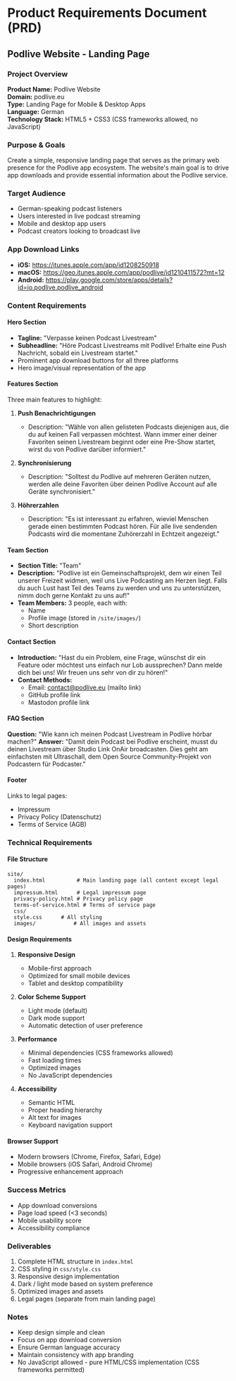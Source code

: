 # Product Requirements Document (PRD)
## Podlive Website - Landing Page

### Project Overview
**Product Name:** Podlive Website  
**Domain:** podlive.eu  
**Type:** Landing Page for Mobile & Desktop Apps  
**Language:** German  
**Technology Stack:** HTML5 + CSS3 (CSS frameworks allowed, no JavaScript)

### Purpose & Goals
Create a simple, responsive landing page that serves as the primary web presence for the Podlive app ecosystem. The website's main goal is to drive app downloads and provide essential information about the Podlive service.

### Target Audience
- German-speaking podcast listeners
- Users interested in live podcast streaming
- Mobile and desktop app users
- Podcast creators looking to broadcast live

### App Download Links
- **iOS:** https://itunes.apple.com/app/id1208250918
- **macOS:** https://geo.itunes.apple.com/app/podlive/id1210411572?mt=12
- **Android:** https://play.google.com/store/apps/details?id=io.podlive.podlive_android

### Content Requirements

#### Hero Section
- **Tagline:** "Verpasse keinen Podcast Livestream"
- **Subheadline:** "Höre Podcast Livestreams mit Podlive! Erhalte eine Push Nachricht, sobald ein Livestream startet."
- Prominent app download buttons for all three platforms
- Hero image/visual representation of the app

#### Features Section
Three main features to highlight:

1. **Push Benachrichtigungen**
   - Description: "Wähle von allen gelisteten Podcasts diejenigen aus, die du auf keinen Fall verpassen möchtest. Wann immer einer deiner Favoriten seinen Livestream beginnt oder eine Pre-Show startet, wirst du von Podlive darüber informiert."

2. **Synchronisierung**
   - Description: "Solltest du Podlive auf mehreren Geräten nutzen, werden alle deine Favoriten über deinen Podlive Account auf alle Geräte synchronisiert."

3. **Höhrerzahlen**
   - Description: "Es ist interessant zu erfahren, wieviel Menschen gerade einen bestimmten Podcast hören. Für alle live sendenden Podcasts wird die momentane Zuhörerzahl in Echtzeit angezeigt."

#### Team Section
- **Section Title:** "Team"
- **Description:** "Podlive ist ein Gemeinschaftsprojekt, dem wir einen Teil unserer Freizeit widmen, weil uns Live Podcasting am Herzen liegt. Falls du auch Lust hast Teil des Teams zu werden und uns zu unterstützen, nimm doch gerne Kontakt zu uns auf!"
- **Team Members:** 3 people, each with:
  - Name
  - Profile image (stored in `/site/images/`)
  - Short description

#### Contact Section
- **Introduction:** "Hast du ein Problem, eine Frage, wünschst dir ein Feature oder möchtest uns einfach nur Lob aussprechen? Dann melde dich bei uns! Wir freuen uns sehr von dir zu hören!"
- **Contact Methods:**
  - Email: contact@podlive.eu (mailto link)
  - GitHub profile link
  - Mastodon profile link

#### FAQ Section
**Question:** "Wie kann ich meinen Podcast Livestream in Podlive hörbar machen?"
**Answer:** "Damit dein Podcast bei Podlive erscheint, musst du deinen Livestream über Studio Link OnAir broadcasten. Dies geht am einfachsten mit Ultraschall, dem Open Source Community-Projekt von Podcastern für Podcaster."

#### Footer
Links to legal pages:
- Impressum
- Privacy Policy (Datenschutz)
- Terms of Service (AGB)

### Technical Requirements

#### File Structure
```
site/
  index.html          # Main landing page (all content except legal pages)
  impressum.html      # Legal impressum page
  privacy-policy.html # Privacy policy page
  terms-of-service.html # Terms of service page
  css/
  style.css      # All styling
  images/            # All images and assets
```

#### Design Requirements
1. **Responsive Design**
   - Mobile-first approach
   - Optimized for small mobile devices
   - Tablet and desktop compatibility

2. **Color Scheme Support**
   - Light mode (default)
   - Dark mode support
   - Automatic detection of user preference

3. **Performance**
   - Minimal dependencies (CSS frameworks allowed)
   - Fast loading times
   - Optimized images
   - No JavaScript dependencies

4. **Accessibility**
   - Semantic HTML
   - Proper heading hierarchy
   - Alt text for images
   - Keyboard navigation support

#### Browser Support
- Modern browsers (Chrome, Firefox, Safari, Edge)
- Mobile browsers (iOS Safari, Android Chrome)
- Progressive enhancement approach

### Success Metrics
- App download conversions
- Page load speed (<3 seconds)
- Mobile usability score
- Accessibility compliance

### Deliverables
1. Complete HTML structure in `index.html`
2. CSS styling in `css/style.css`
3. Responsive design implementation
4. Dark / light mode based on system preference
5. Optimized images and assets
6. Legal pages (separate from main landing page)

### Notes
- Keep design simple and clean
- Focus on app download conversion
- Ensure German language accuracy
- Maintain consistency with app branding
- No JavaScript allowed - pure HTML/CSS implementation (CSS frameworks permitted)